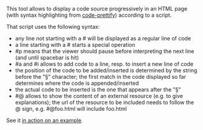 This tool allows to display a code source progressively in an HTML page (with syntax highlighting from [code-prettify](http://code.google.com/p/google-code-prettify/)) according to a script.

That script uses the following syntax:
* any line not starting with a # will be displayed as a regular line of code
* a line starting with a # starts a special operation
* #p means that the viewer should pause before interpreting the next line (and until spacebar is hit)
* #a and #i allows to add code to a line, resp. to insert a new line of code
* the position of the code to be added/inserted is determined by the string before the "§" character; the first match in the code displayed so far determines where the code is appended/inserted
* the actual code to be inserted is the one that appears after the "§"
* #@ allows to show the content of an external resource (e.g. to give explanations); the url of the resource to be included needs to follow the @ sign, e.g. #@foo.html will include foo.html

See it [in action on an example](http://dontcallmedom.github.com/code-talks/player.html).